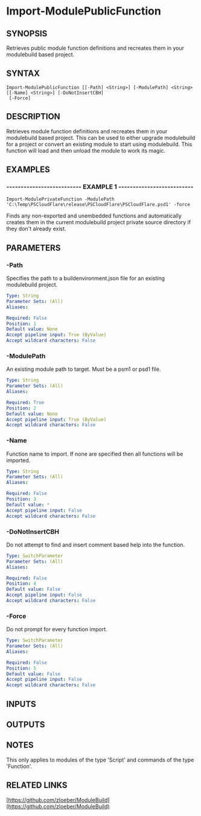 ﻿---
external help file: ModuleBuild-help.xml
online version: https://github.com/zloeber/ModuleBuild
schema: 2.0.0
---

# Import-ModulePublicFunction

## SYNOPSIS
Retrieves public module function definitions and recreates them in your modulebuild based project.

## SYNTAX

```
Import-ModulePublicFunction [[-Path] <String>] [-ModulePath] <String> [[-Name] <String>] [-DoNotInsertCBH]
 [-Force]
```

## DESCRIPTION
Retrieves module function definitions and recreates them in your modulebuild based project.
This can be used to either upgrade modulebuild for a project or convert an existing module to start using modulebuild.
This function will load and then unload the module to work its magic.

## EXAMPLES

### -------------------------- EXAMPLE 1 --------------------------
```
Import-ModulePrivateFunction -ModulePath 'C:\Temp\PSCloudFlare\release\PSCloudFlare\PSCloudFlare.psd1' -force
```

Finds any non-exported and unembedded functions and automatically creates them in the current modulebuild project private source directory if they don't already exist.

## PARAMETERS

### -Path
Specifies the path to a buildenvironment.json file for an existing modulebuild project.

```yaml
Type: String
Parameter Sets: (All)
Aliases: 

Required: False
Position: 1
Default value: None
Accept pipeline input: True (ByValue)
Accept wildcard characters: False
```

### -ModulePath
An existing module path to target.
Must be a psm1 or psd1 file.

```yaml
Type: String
Parameter Sets: (All)
Aliases: 

Required: True
Position: 2
Default value: None
Accept pipeline input: True (ByValue)
Accept wildcard characters: False
```

### -Name
Function name to import.
If none are specified then all functions will be imported.

```yaml
Type: String
Parameter Sets: (All)
Aliases: 

Required: False
Position: 3
Default value: *
Accept pipeline input: False
Accept wildcard characters: False
```

### -DoNotInsertCBH
Do not attempt to find and insert comment based help into the function.

```yaml
Type: SwitchParameter
Parameter Sets: (All)
Aliases: 

Required: False
Position: 4
Default value: False
Accept pipeline input: False
Accept wildcard characters: False
```

### -Force
Do not prompt for every function import.

```yaml
Type: SwitchParameter
Parameter Sets: (All)
Aliases: 

Required: False
Position: 5
Default value: False
Accept pipeline input: False
Accept wildcard characters: False
```

## INPUTS

## OUTPUTS

## NOTES
This only applies to modules of the type 'Script' and commands of the type 'Function'.

## RELATED LINKS

[https://github.com/zloeber/ModuleBuild](https://github.com/zloeber/ModuleBuild)

